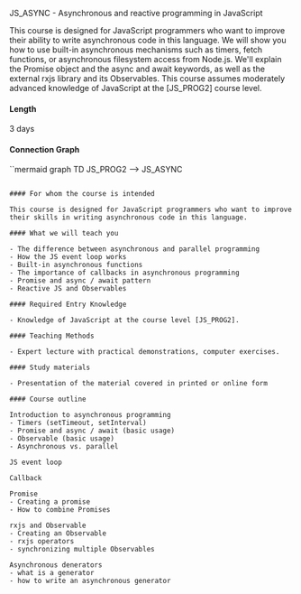 JS_ASYNC - Asynchronous and reactive programming in JavaScript

This course is designed for JavaScript programmers who want to improve their ability to write asynchronous code in this language. We will show you how to use built-in asynchronous mechanisms such as timers, fetch functions, or asynchronous filesystem access from Node.js. We'll explain the Promise object and the async and await keywords, as well as the external rxjs library and its Observables. This course assumes moderately advanced knowledge of JavaScript at the [JS_PROG2] course level.

#### Length

3 days

#### Connection Graph

``mermaid
graph TD
    JS_PROG2 --> JS_ASYNC
```

#### For whom the course is intended

This course is designed for JavaScript programmers who want to improve their skills in writing asynchronous code in this language.

#### What we will teach you

- The difference between asynchronous and parallel programming
- How the JS event loop works
- Built-in asynchronous functions
- The importance of callbacks in asynchronous programming
- Promise and async / await pattern
- Reactive JS and Observables

#### Required Entry Knowledge

- Knowledge of JavaScript at the course level [JS_PROG2].

#### Teaching Methods

- Expert lecture with practical demonstrations, computer exercises.

#### Study materials

- Presentation of the material covered in printed or online form

#### Course outline

Introduction to asynchronous programming
- Timers (setTimeout, setInterval)
- Promise and async / await (basic usage)
- Observable (basic usage)
- Asynchronous vs. parallel

JS event loop

Callback

Promise
- Creating a promise
- How to combine Promises

rxjs and Observable
- Creating an Observable
- rxjs operators  
- synchronizing multiple Observables

Asynchronous denerators
- what is a generator
- how to write an asynchronous generator
